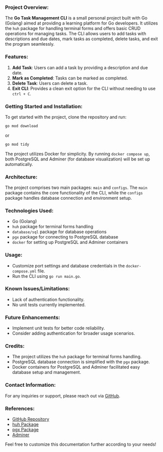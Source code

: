 ### Project Overview:

The **Go Task Management CLI** is a small personal project built with Go (Golang) aimed at providing a learning platform for Go developers. It utilizes the `huh` package for handling terminal forms and offers basic CRUD operations for managing tasks. The CLI allows users to add tasks with descriptions and due dates, mark tasks as completed, delete tasks, and exit the program seamlessly.

### Features:
1. **Add Task**: Users can add a task by providing a description and due date.
2. **Mark as Completed**: Tasks can be marked as completed.
3. **Delete Task**: Users can delete a task.
4. **Exit CLI**: Provides a clean exit option for the CLI without needing to use `ctrl + C`.

### Getting Started and Installation:
To get started with the project, clone the repository and run:
```bash
go mod download
```
or
```bash
go mod tidy
```

The project utilizes Docker for simplicity. By running `docker compose up`, both PostgreSQL and Adminer (for database visualization) will be set up automatically.

### Architecture:
The project comprises two main packages: `main` and `configs`. The `main` package contains the core functionality of the CLI, while the `configs` package handles database connection and environment setup.

### Technologies Used:
- Go (Golang)
- `huh` package for terminal forms handling
- `database/sql` package for database operations
- `pgx` package for connecting to PostgreSQL database
- `docker` for setting up PostgreSQL and Adminer containers

### Usage:
- Customize port settings and database credentials in the `docker-compose.yml` file.
- Run the CLI using `go run main.go`.

### Known Issues/Limitations:
- Lack of authentication functionality.
- No unit tests currently implemented.

### Future Enhancements:
- Implement unit tests for better code reliability.
- Consider adding authentication for broader usage scenarios.

### Credits:
- The project utilizes the `huh` package for terminal forms handling.
- PostgreSQL database connection is simplified with the `pgx` package.
- Docker containers for PostgreSQL and Adminer facilitated easy database setup and management.

### Contact Information:
For any inquiries or support, please reach out via [GitHub](https://github.com/Origho-precious/go-task-management-cli).

### References:
- [GitHub Repository](https://github.com/Origho-precious/go-task-management-cli)
- [huh Package](https://github.com/charmbracelet/huh)
- [pgx Package](https://github.com/jackc/pgx)
- [Adminer](https://github.com/dockage/adminer)

Feel free to customize this documentation further according to your needs!
